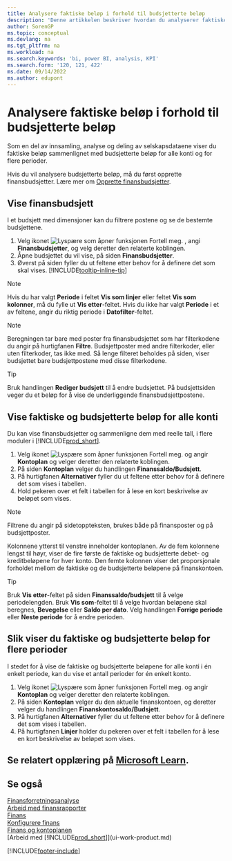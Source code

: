 ```yaml
---
title: Analysere faktiske beløp i forhold til budsjetterte beløp
description: 'Denne artikkelen beskriver hvordan du analyserer faktiske beløp kontra budsjetterte beløp som en måte å samle inn, analysere og dele selskapsopplysninger på.'
author: SorenGP
ms.topic: conceptual
ms.devlang: na
ms.tgt_pltfrm: na
ms.workload: na
ms.search.keywords: 'bi, power BI, analysis, KPI'
ms.search.form: '120, 121, 422'
ms.date: 09/14/2022
ms.author: edupont
---
```

# Analysere faktiske beløp i forhold til budsjetterte beløp

Som en del av innsamling, analyse og deling av selskapsdataene viser du faktiske beløp sammenlignet med budsjetterte beløp for alle konti og for flere perioder.

Hvis du vil analysere budsjetterte beløp, må du først opprette finansbudsjetter. Lære mer om [Opprette finansbudsjetter](finance-how-create-budgets.md).

## Vise finansbudsjett

I et budsjett med dimensjoner kan du filtrere postene og se de bestemte budsjettene.

1. Velg ikonet ![Lyspære som åpner funksjonen Fortell meg.](media/ui-search/search_small.png "Fortell hva du vil gjøre") , angi **Finansbudsjetter**, og velg deretter den relaterte koblingen.
2. Åpne budsjettet du vil vise, på siden **Finansbudsjetter**.  
3. Øverst på siden fyller du ut feltene etter behov for å definere det som skal vises. [!INCLUDE[tooltip-inline-tip](includes/tooltip-inline-tip_md.md)]

> [!NOTE]  
> Hvis du har valgt **Periode** i feltet **Vis som linjer** eller feltet **Vis som kolonner**, må du fylle ut **Vis etter**-feltet. Hvis du ikke har valgt **Periode** i et av feltene, angir du riktig periode i **Datofilter**-feltet.  

> [!NOTE]  
> Beregningen tar bare med poster fra finansbudsjettet som har filterkodene du angir på hurtigfanen **Filtre**. Budsjettposter med andre filterkoder, eller uten filterkoder, tas ikke med. Så lenge filteret beholdes på siden, viser budsjettet bare budsjettpostene med disse filterkodene.  

> [!TIP]  
> Bruk handlingen **Rediger budsjett** til å endre budsjettet. På budsjettsiden veger du et beløp for å vise de underliggende finansbudsjettpostene.

## Vise faktiske og budsjetterte beløp for alle konti

Du kan vise finansbudsjetter og sammenligne dem med reelle tall, i flere moduler i [!INCLUDE[prod_short](includes/prod_short.md)].

1. Velg ikonet ![Lyspære som åpner funksjonen Fortell meg.](media/ui-search/search_small.png "Fortell hva du vil gjøre") og angir **Kontoplan** og velger deretter den relaterte koblingen.  
2. På siden **Kontoplan** velger du handlingen **Finanssaldo/Budsjett**.
3. På hurtigfanen **Alternativer** fyller du ut feltene etter behov for å definere det som vises i tabellen.  
4. Hold pekeren over et felt i tabellen for å lese en kort beskrivelse av beløpet som vises.

> [!NOTE]  
> Filtrene du angir på sidetoppteksten, brukes både på finansposter og på budsjettposter.

Kolonnene ytterst til venstre inneholder kontoplanen. Av de fem kolonnene lengst til høyr, viser de fire første de faktiske og budsjetterte debet- og kreditbeløpene for hver konto. Den femte kolonnen viser det proporsjonale forholdet mellom de faktiske og de budsjetterte beløpene på finanskontoen.  

> [!TIP]  
> Bruk **Vis etter**-feltet på siden **Finanssaldo/budsjett** til å velge periodelengden. Bruk **Vis som**-feltet til å velge hvordan beløpene skal beregnes, **Bevegelse** eller **Saldo per dato**. Velg handlingen **Forrige periode** eller **Neste periode** for å endre perioden.  

## Slik viser du faktiske og budsjetterte beløp for flere perioder  

I stedet for å vise de faktiske og budsjetterte beløpene for alle konti i én enkelt periode, kan du vise et antall perioder for én enkelt konto.  

1. Velg ikonet ![Lyspære som åpner funksjonen Fortell meg.](media/ui-search/search_small.png "Fortell hva du vil gjøre") og angir **Kontoplan** og velger deretter den relaterte koblingen.  
2. På siden **Kontoplan** velger du den aktuelle finanskontoen, og deretter velger du handlingen **Finanskontosaldo/Budsjett**.  
3. På hurtigfanen **Alternativer** fyller du ut feltene etter behov for å definere det som vises i tabellen.  
4. På hurtigfanen **Linjer** holder du pekeren over et felt i tabellen for å lese en kort beskrivelse av beløpet som vises.  

## Se relatert opplæring på [Microsoft Learn](/learn/modules/budgets-exchange-rates-dynamics-365-business-central/index).

## Se også

[Finansforretningsanalyse](bi.md)  
[Arbeid med finansrapporter](bi-how-work-account-schedule.md)  
[Finans](finance.md)  
[Konfigurere finans](finance-setup-finance.md)  
[Finans og kontoplanen](finance-general-ledger.md)  
[Arbeid med [!INCLUDE[prod_short](includes/prod_short.md)]](ui-work-product.md)  

[!INCLUDE[footer-include](includes/footer-banner.md)]
